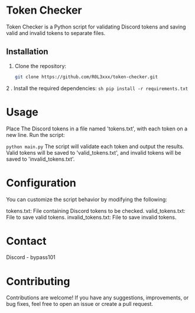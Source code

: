 # Token Checker

Token Checker is a Python script for validating Discord tokens and saving valid and invalid tokens to separate files.

## Installation

1. Clone the repository:
   ```sh
   git clone https://github.com/R0L3xxx/token-checker.git

2 . Install the required dependencies:
    ```sh
    pip install -r requirements.txt```

# Usage
Place The Discord tokens in a file named 'tokens.txt', with each token on a new line.
Run the script:


``python main.py``
The script will validate each token and output the results. Valid tokens will be saved to 'valid_tokens.txt', and invalid tokens will be saved to 'invalid_tokens.txt'.

# Configuration
You can customize the script behavior by modifying the following:

tokens.txt: File containing Discord tokens to be checked.
valid_tokens.txt: File to save valid tokens.
invalid_tokens.txt: File to save invalid tokens.

# Contact
Discord - bypass101


# Contributing
Contributions are welcome! If you have any suggestions, improvements, or bug fixes, feel free to open an issue or create a pull request.

